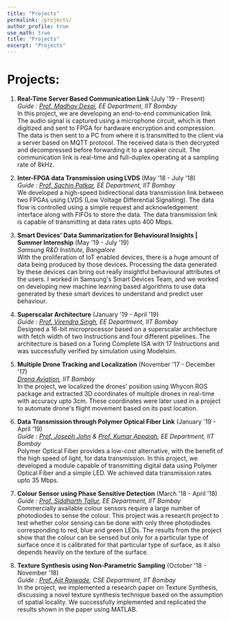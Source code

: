 ```yaml
---
title: "Projects"
permalink: /projects/
author_profile: true
use_math: true
title: "Projects"
excerpt: "Projects"
---
```


Projects:
===
1.  **Real-Time Server Based Communication Link** (July '19 - Present) <br/>
    *Guide : [Prof. Madhav Desai](https://www.ee.iitb.ac.in/web/people/faculty/home/madhav), EE Department, IIT Bombay* <br/>
    In this project, we are developing an end-to-end communication link. The audio signal is captured using a microphone circuit, which is then digitized and sent to FPGA for hardware encryption and compression. The data is then sent to a PC from where it is transmitted to the client via a server based on MQTT protocol. The received data is then decrypted and decompressed before forwarding it to a speaker circuit. The communication link is real-time and full-duplex operating at a sampling rate of 8kHz.
    
2.  **Inter-FPGA data Transmission using LVDS** (May '18 - July '18) <br/>
    *Guide : [Prof. Sachin Patkar](https://www.ee.iitb.ac.in/wiki/faculty/patkar), EE Department, IIT Bombay* <br/>
    We developed a high-speed bidirectional data transmission link between two FPGAs using LVDS (Low Voltage Differential Signalling). The data flow is controlled using a simple request and acknowledgement interface along with FIFOs to store the data. The data transmission link is capable of transmitting at data rates upto 400 Mbps. 
    
3.  **Smart Devices' Data Summarization for Behavioural Insights | Summer Internship** (May '19 - July '19) <br/>
    *Samsung R&D Institute, Bangalore* <br/>
    With the proliferation of IoT enabled devices, there is a huge amount of data being produced by those devices. Processing the data generated by these devices can bring out really insightful behavioural attributes of the users. I worked in Samsung's Smart Devices Team, and we worked on developing new machine learning based algorithms to use data generated by these smart devices to understand and predict user behaviour.


4.  **Superscalar Architecture** (January '19 - April '19) <br/>
    *Guide : [Prof. Virendra Singh](https://www.ee.iitb.ac.in/~viren/), EE Department, IIT Bombay* <br/>
    Designed a 16-bit microprocessor based on a superscalar architecture with fetch width of two Instructions and four different pipelines. The architecture is based on a Turing Complete ISA with 17 Instructions and was successfully verified by simulation using Modelsim.
    
5.  **Multiple Drone Tracking and Localization** (November '17 - December '17) <br/>
    *[Drona Aviation](https://www.dronaaviation.com/), IIT Bombay* <br/>
    In the project, we localized the drones' position using Whycon ROS package and extracted 3D coordinates of multiple drones in real-time with accuracy upto 3cm. These coordinates were later used in a project to automate drone's flight movement based on its past location.

6.  **Data Transmission through Polymer Optical Fiber Link** (January '19 - April '19) <br/>
    *Guide : [Prof. Joseph John](https://www.ee.iitb.ac.in/wiki/faculty/jjohn) & [Prof. Kumar Appaiah](https://www.ee.iitb.ac.in/~akumar/), EE Department, IIT Bombay* <br/>
    Polymer Optical Fiber provides a low-cost alternative, with the benefit of the high speed of light, for data transmission. In this project, we developed a module capable of transmitting digital data using Polymer Optical Fiber and a simple LED. We achieved data transmission rates upto 35 Mbps.
    
7.  **Colour Sensor using Phase Sensitive Detection** (March '18 - April '18) <br/>
    *Guide : [Prof. Siddharth Tallur](https://www.ee.iitb.ac.in/web/people/faculty/home/stallur), EE Department, IIT Bombay* <br/>
    Commercially available colour sensors require a large number of photodiodes to sense the colour. This project was a research project to test whether color sensing can be done with only three photodiodes corresponding to red, blue and green LEDs. The results from the project show that the colour can be sensed but only for a particular type of surface once it is calibrated for that particular type of surface, as it also depends heavily on the texture of the surface.
    
8.  **Texture Synthesis using Non-Parametric Sampling** (October '18 - November '18) <br/>
    *Guide : [Prof. Ajit Rajwade](https://www.cse.iitb.ac.in/~ajitvr/), CSE Department, IIT Bombay* <br/>
    In the project, we implemented a research paper on Texture Synthesis, discussing a novel texture synthesis technique based on the assumption of spatial locality. We successfully implemented and replicated the results shown in the paper using MATLAB.
